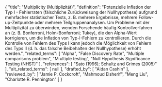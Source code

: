 {
    "title": "Multiplicity (Multiplizität)",
    "definition": "Potenzielle Inflation der Typ I - Fehlerraten (fälschliche Zurückweisung der Nullhypothese) aufgrund mehrfacher statistischer Tests, z. B. mehrere Ergebnisse, mehrere Follow-up-Zeitpunkte oder mehrere Teilgruppenanalysen. Um Probleme mit der Multiplizität zu überwinden, wenden Forschende häufig Kontrollverfahren an (z. B. Bonferroni, Holm-Bonferroni; Tukey), die den Alpha-Wert korrigieren, um die Inflation von Typ-I-Fehlern zu kontrollieren. Durch die Kontrolle von Fehlern des Typs I kann jedoch die Möglichkeit von Fehlern des Typs II (d. h. das falsche Beibehalten der Nullhypothese) erhöht werden.",
    "related_terms": [
        "Alpha",
        "False Discovery Rate",
        "Multiple comparisons problem",
        "M ultiple testing",
        "Null Hypothesis Significance Testing (NHST)"
    ],
    "references": [
        "Sato (1996); Schultz and Grimes (2005)"
    ],
    "alt_related_terms": [
        null
    ],
    "drafted_by": [
        "Aidan Cashin"
    ],
    "reviewed_by": [
        "Jamie P. Cockcroft",
        "Mahmoud Elsherif",
        "Meng Liu",
        "Charlotte R. Pennington"
    ]
}